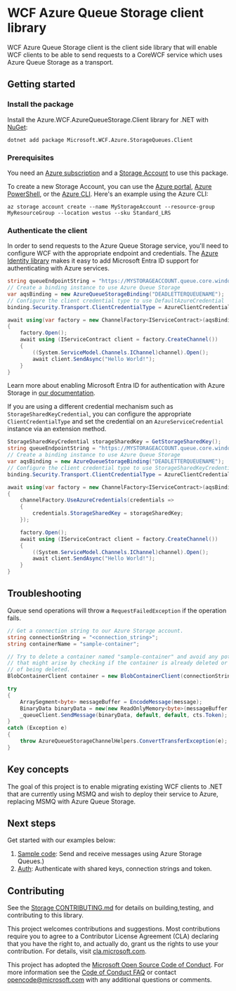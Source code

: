 # WCF Azure Queue Storage client library

WCF Azure Queue Storage client is the client side library that will enable WCF clients to be able to send requests to a CoreWCF service which uses Azure Queue Storage as a transport. 

## Getting started

### Install the package

Install the Azure.WCF.AzureQueueStorage.Client library for .NET with [NuGet][nuget]:

```dotnetcli
dotnet add package Microsoft.WCF.Azure.StorageQueues.Client
```

### Prerequisites

You need an [Azure subscription][azure_sub] and a
[Storage Account][storage_account_docs] to use this package.

To create a new Storage Account, you can use the [Azure portal][storage_account_create_portal],
[Azure PowerShell][storage_account_create_ps], or the [Azure CLI][storage_account_create_cli].
Here's an example using the Azure CLI:

```azurecli
az storage account create --name MyStorageAccount --resource-group MyResourceGroup --location westus --sku Standard_LRS
```

### Authenticate the client

In order to send requests to the Azure Queue Storage service, you'll need to configure WCF with the appropriate endpoint and credentials.  The [Azure Identity library][identity] makes it easy to add Microsoft Entra ID support for authenticating with Azure services.

```C# Snippet:WCF_Azure_Storage_Queues_Sample_DefaultAzureCredential
string queueEndpointString = "https://MYSTORAGEACCOUNT.queue.core.windows.net/QUEUENAME";
// Create a binding instance to use Azure Queue Storage
var aqsBinding = new AzureQueueStorageBinding("DEADLETTERQUEUENAME");
// Configure the client credential type to use DefaultAzureCredential
binding.Security.Transport.ClientCredentialType = AzureClientCredentialType.Default;

await using(var factory = new ChannelFactory<IServiceContract>(aqsBinding, new EndpointAddress(queueEndpointString)))
{
    factory.Open();
    await using (IServiceContract client = factory.CreateChannel())
    {
        ((System.ServiceModel.Channels.IChannel)channel).Open();
        await client.SendAsync("Hello World!");
    }
}
```
Learn more about enabling Microsoft Entra ID for authentication with Azure Storage in [our documentation][storage_ad].  

If you are using a different credential mechanism such as `StorageSharedKeyCredential`, you can configure the appropriate `ClientCredentialType` and set the credential on an `AzureServiceCredential` instance via an extension method.
```C# Snippet:WCF_Azure_Storage_Queus_Sample_StorageSharedKey
StorageSharedKeyCredential storageSharedKey = GetStorageSharedKey();
string queueEndpointString = "https://MYSTORAGEACCOUNT.queue.core.windows.net/QUEUENAME";
// Create a binding instance to use Azure Queue Storage
var aqsBinding = new AzureQueueStorageBinding("DEADLETTERQUEUENAME");
// Configure the client credential type to use StorageSharedKeyCredential
binding.Security.Transport.ClientCredentialType = AzureClientCredentialType.StorageSharedKey;

await using(var factory = new ChannelFactory<IServiceContract>(aqsBinding, new EndpointAddress(queueEndpointString)))
{
    channelFactory.UseAzureCredentials(credentials =>
    {
        credentials.StorageSharedKey = storageSharedKey;
    });

    factory.Open();
    await using (IServiceContract client = factory.CreateChannel())
    {
        ((System.ServiceModel.Channels.IChannel)channel).Open();
        await client.SendAsync("Hello World!");
    }
}
```

## Troubleshooting

Queue send operations will throw a `RequestFailedException` if the operation fails.

```C# Snippet:SampleSnippetsBlob_Troubleshooting
// Get a connection string to our Azure Storage account.
string connectionString = "<connection_string>";
string containerName = "sample-container";

// Try to delete a container named "sample-container" and avoid any potential race conditions
// that might arise by checking if the container is already deleted or is in the process
// of being deleted.
BlobContainerClient container = new BlobContainerClient(connectionString, containerName);

try
{
    ArraySegment<byte> messageBuffer = EncodeMessage(message);
    BinaryData binaryData = new(new ReadOnlyMemory<byte>(messageBuffer.Array, messageBuffer.Offset, messageBuffer.Count));
    _queueClient.SendMessage(binaryData, default, default, cts.Token);
}
catch (Exception e)
{
    throw AzureQueueStorageChannelHelpers.ConvertTransferException(e);
}
```

## Key concepts

The goal of this project is to enable migrating existing WCF clients to .NET that are currently using MSMQ and wish to deploy their service to Azure, replacing MSMQ with Azure Queue Storage.

## Next steps

Get started with our examples below:

1. [Sample code](https://github.com/Azure/azure-sdk-for-net/tree/main/sdk/extensions/wcf/Microsoft.WCF.Azure.StorageQueues/tests/IntegrationTests.cs): Send and receive messages using Azure Storage Queues.)
2. [Auth](https://github.com/Azure/azure-sdk-for-net/tree/main/sdk/extensions/wcf/Microsoft.WCF.Azure.StorageQueues/tests/AuthenticationTests.cs): Authenticate with shared keys, connection strings and token.

## Contributing

See the [Storage CONTRIBUTING.md][storage_contrib] for details on building,testing, and contributing to this library.

This project welcomes contributions and suggestions.  Most contributions require you to agree to a Contributor License Agreement (CLA) declaring that you have the right to, and actually do, grant us the rights to use your contribution. For details, visit [cla.microsoft.com][cla].

This project has adopted the [Microsoft Open Source Code of Conduct][coc].
For more information see the [Code of Conduct FAQ][coc_faq] or contact [opencode@microsoft.com][coc_contact] with any additional questions or comments.

<!-- LINKS -->
[nuget]: https://www.nuget.org/
[storage_account_docs]: https://learn.microsoft.com/azure/storage/common/storage-account-overview
[storage_account_create_ps]: https://learn.microsoft.com/azure/storage/common/storage-account-create?tabs=azure-powershell
[storage_account_create_cli]: https://learn.microsoft.com/azure/storage/common/storage-account-create?tabs=azure-cli
[storage_account_create_portal]: https://learn.microsoft.com/azure/storage/common/storage-account-create?tabs=azure-portal
[azure_sub]: https://azure.microsoft.com/free/dotnet/
[identity]: https://github.com/Azure/azure-sdk-for-net/tree/main/sdk/identity/Azure.Identity/README.md
[storage_ad]: https://learn.microsoft.com/azure/storage/blobs/authorize-access-azure-active-directory
[storage_contrib]: https://github.com/Azure/azure-sdk-for-net/blob/main/sdk/storage/CONTRIBUTING.md
[cla]: https://opensource.microsoft.com/cla/
[coc]: https://opensource.microsoft.com/codeofconduct/
[coc_faq]: https://opensource.microsoft.com/codeofconduct/faq/
[coc_contact]: mailto:opencode@microsoft.com